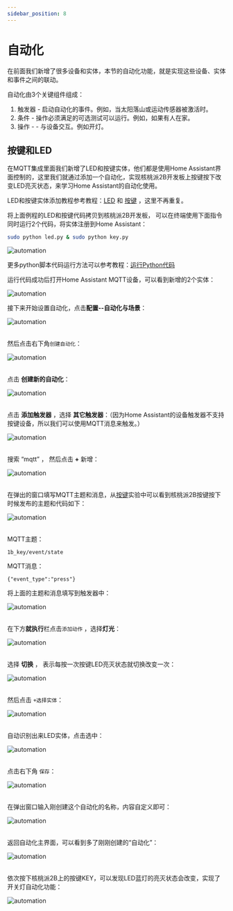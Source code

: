```yaml
---
sidebar_position: 8
---
```


# 自动化

在前面我们新增了很多设备和实体，本节的自动化功能，就是实现这些设备、实体和事件之间的联动。

自动化由3个关键组件组成：

1. 触发器 - 启动自动化的事件。例如，当太阳落山或运动传感器被激活时。
2. 条件 - 操作必须满足的可选测试可以运行。例如，如果有人在家。
3. 操作 - - 与设备交互。例如开灯。

## 按键和LED

在MQTT集成里面我们新增了LED和按键实体，他们都是使用Home Assistant界面控制的，这里我们就通过添加一个自动化，实现核桃派2B开发板上按键按下改变LED亮灭状态，来学习Home Assistant的自动化使用。

LED和按键实体添加教程参考教程：[LED](../home_assistant/mqtt/device_entity/led.md) 和 [按键](../home_assistant/mqtt/device_entity/key.md) ，这里不再重复。

将上面例程的LED和按键代码拷贝到核桃派2B开发板， 可以在终端使用下面指令同时运行2个代码，将实体注册到Home Assistant：

```bash
sudo python led.py & sudo python key.py
```

![automation](./img/automation/automation1.png)

更多python脚本代码运行方法可以参考教程：[运行Python代码](../python/python_run.md)

运行代码成功后打开Home Assistant MQTT设备，可以看到新增的2个实体：

![automation](./img/automation/automation2.png)

接下来开始设置自动化，点击**配置--自动化与场景**：

![automation](./img/automation/automation3_1.png)
<br></br>

然后点击右下角`创建自动化`：

![automation](./img/automation/automation3_2.png)
<br></br>

点击 **创建新的自动化**：

![automation](./img/automation/automation4.png)
<br></br>

点击 **添加触发器** ，选择 **其它触发器**：（因为Home Assistant的设备触发器不支持按键设备，所以我们可以使用MQTT消息来触发。）

![automation](./img/automation/automation5.png)
<br></br>

搜索 “mqtt” ， 然后点击 **+** 新增：

![automation](./img/automation/automation6.png)
<br></br>

在弹出的窗口填写MQTT主题和消息，从[按键](../home_assistant/mqtt/device_entity/key.md)实验中可以看到核桃派2B按键按下时候发布的主题和代码如下：

![automation](./img/automation/automation7.png)
<br></br>

MQTT主题：
```
1b_key/event/state
```
MQTT消息：
```
{"event_type":"press"}
```

将上面的主题和消息填写到触发器中：

![automation](./img/automation/automation8.png)
<br></br>

在下方**就执行**栏点击`添加动作` ，选择**灯光**：

![automation](./img/automation/automation9.png)
<br></br>

选择 **切换** ， 表示每按一次按键LED亮灭状态就切换改变一次：

![automation](./img/automation/automation10.png)
<br></br>

然后点击 `+选择实体`：

![automation](./img/automation/automation11.png)
<br></br>

自动识别出来LED实体，点击选中：

![automation](./img/automation/automation12.png)
<br></br>

点击右下角 `保存`：

![automation](./img/automation/automation13.png)
<br></br>

在弹出窗口输入刚创建这个自动化的名称，内容自定义即可：

![automation](./img/automation/automation14.png)
<br></br>

返回自动化主界面，可以看到多了刚刚创建的“自动化”：

![automation](./img/automation/automation15.png)
<br></br>


依次按下核桃派2B上的按键KEY，可以发现LED蓝灯的亮灭状态会改变，实现了开关灯自动化功能：

![automation](./img/automation/automation16.png)
<br></br>